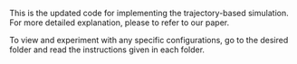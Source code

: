 This is the updated code for implementing the trajectory-based simulation. For more detailed explanation, please to refer to our paper.

To view and experiment with any specific configurations, go to the desired folder and read the instructions given in each folder.
